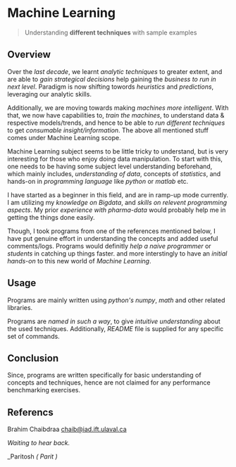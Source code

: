 # Machine Learning
> Understanding **different techniques** with sample examples

## Overview
Over the *last decade*, we learnt *analytic techniques* to greater extent, and are able to *gain strategical decisions* help gaining the *business to run in next level*. Paradigm is now shifting towords *heuristics* and *predictions*, leveraging our analytic skills. 

Additionally, we are moving towards making *machines more intelligent*. With that, we now have capabilities to, *train the machines*, to understand data & respective models/trends, and hence to be able to *run different techniques* to get *consumable insight/information*. The above all mentioned stuff comes under Machine Learning scope. 

Machine Learning subject seems to be little tricky to understand, but is very interesting for those who enjoy doing data manipulation. To start with this, one needs to be having some subject level understanding beforehand, which mainly includes, *understanding of data*, concepts of *statistics*, and hands-on in *programming language* like *python* or *matlab* etc.

I have started as a beginner in this field, and are in ramp-up mode currently. I am utilizing my *knowledge on Bigdata*, and *skills on relevent programming aspects*. My prior *experience with pharma-data* would probably help me in getting the things done easily. 

Though, I took programs from one of the references mentioned below, I have put genuine effort in understanding the concepts and added useful comments/logs. Programs would definitly *help a naive programmer* or *students* in catching up things faster. and more interstingly to have an *initial hands-on* to this new world of *Machine Learning*.

## Usage
Programs are mainly written using *python's numpy*, *math* and other related libraries. 

Programs are *named in such a way*, to give *intuitive understanding* about the used techniques. Additionally, *README*  file is supplied for any specific set of commands.

## Conclusion
Since, programs are written specifically for basic understanding of concepts and techniques, hence are not claimed for any performance benchmarking exercises. 

## Referencs
Brahim Chaibdraa 
<chaib@iad.ift.ulaval.ca>


*Waiting to hear back.*

_Paritosh *( Parit )*
